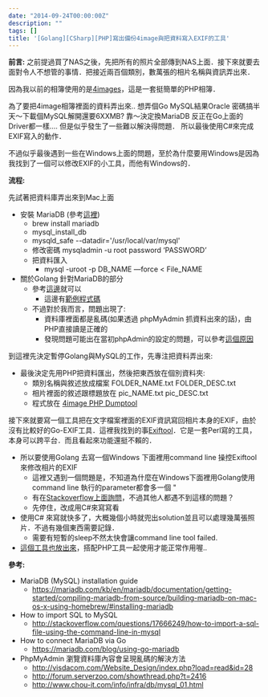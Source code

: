 ```yaml
---
date: "2014-09-24T00:00:00Z"
description: ""
tags: []
title: '[Golang][CSharp][PHP]寫出備份4image與把資料寫入EXIF的工具'
---
```



**前言:**
之前提過買了NAS之後，先把所有的照片全部傳到NAS上面．接下來就要去面對令人不想管的事情．把接近兩百個類別，數萬張的相片名稱與資訊弄出來．

因為我以前的相簿使用的是[4images](http://www.4homepages.de/)，這是一套挺簡單的PHP相簿．

為了要把4image相簿裡面的資料弄出來.. 想弄個Go MySQL結果Oracle 密碼搞半天～下載個MySQL解開還要6XXMB? 靠～決定換MariaDB 反正在Go上面的Driver都一樣....  但是似乎發生了一些難以解決得問題． 所以最後使用C#來完成EXIF寫入的動作． 

不過似乎最後遇到一些在Windows上面的問題，至於為什麼要用Windows是因為我找到了一個可以修改EXIF的小工具，而他有Windows的．

<!--more-->
 

**流程:**

先試著把資料庫弄出來到Mac上面  

- 安裝 MariaDB (參考[這裡](https://mariadb.com/kb/en/mariadb/documentation/getting-started/compiling-mariadb-from-source/building-mariadb-on-mac-os-x-using-homebrew/#installing-mariadb))
    - brew install mariadb
    - mysql_install_db
    - mysqld_safe --datadir='/usr/local/var/mysql'
    - 修改密碼  mysqladmin -u root password ‘PASSWORD’
    - 把資料匯入
        - mysql -uroot -p DB_NAME —force < File_NAME
- 關於Golang 針對MariaDB的部分
    - 參考[這邊](https://mariadb.com/blog/using-go-mariadb)就可以 
        - 這邊有[範例程式碼](https://gist.github.com/kkdai/c368856da99d2aed5ef8)
    - 不過對於我而言，問題出現了:
        - 資料庫裡面都是亂碼(如果透過 phpMyAdmin 抓資料出來的話)，由PHP直接讀是正確的
        - 發現問題可能出在當初phpAdmin的設定的問題，可以參考[這個原因](http://visdacom.com/Website_Design/index.php?load=read&id=28)

到這裡先決定暫停Golang與MySQL的工作，先專注把資料弄出來:

- 最後決定先用PHP把資料匯出，然後把東西放在個別資料夾:
    - 類別名稱與敘述放成檔案 FOLDER_NAME.txt FOLDER_DESC.txt
    - 相片裡面的敘述跟標題放在 pic_NAME.txt pic_DESC.txt
    - 程式放在 [4image PHP Dumptool](https://github.com/kkdai/Album_Dump_Tools/tree/master/php)

接下來就要寫一個工具把在文字檔案裡面的EXIF資訊寫回相片本身的EXIF，由於沒有比較好的Go-EXIF工具．這裡我找到的事[Exiftool](http://www.sno.phy.queensu.ca/~phil/exiftool/)．它是一套Perl寫的工具，本身可以跨平台．而且看起來功能還挺不賴的．

- 所以要使用Golang 去寫一個Windows 下面裡用command line 操控Exiftool來修改相片的EXIF
    - 這裡又遇到一個問題是，不知道為什麼在Windows下面裡用Golang使用command line 執行的parameter都會多一個 "
    - 有在[Stackoverflow上面詢問](http://stackoverflow.com/questions/25736072/windows-command-line-additional-quotation-mark-in-parameter-in-golang)，不過其他人都遇不到這樣的問題？ 
    - 先停住，改成用C#來寫寫看
- 使用C# 來寫就快多了，大概幾個小時就兜出solution並且可以處理幾萬張照片．不過有幾個東西需要記錄．
    - 需要有短暫的sleep不然太快會讓command line tool failed.
- [這個工具也放出來](https://github.com/kkdai/Album_Dump_Tools)，搭配PHP工具一起使用才能正常作用喔..    


**參考:**

- MariaDB (MySQL) installation guide
    - https://mariadb.com/kb/en/mariadb/documentation/getting-started/compiling-mariadb-from-source/building-mariadb-on-mac-os-x-using-homebrew/#installing-mariadb
- How to import SQL to MySQL
    - http://stackoverflow.com/questions/17666249/how-to-import-a-sql-file-using-the-command-line-in-mysql
- How to connect MariaDB via Go
    - https://mariadb.com/blog/using-go-mariadb
- PhpMyAdmin 瀏覽資料庫內容會呈現亂碼的解決方法
    - http://visdacom.com/Website_Design/index.php?load=read&id=28
    - http://forum.serverzoo.com/showthread.php?t=2416
    - http://www.chou-it.com/info/infra/db/mysql_01.html
